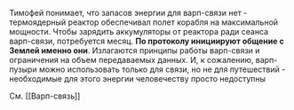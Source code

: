 Тимофей понимает, что запасов энергии для варп-связи нет - термоядерный реактор обеспечивал полет корабля на максимальной мощности. Чтобы зарядить аккумуляторы от реактора ради сеанса варп-связи, потребуется месяц. **По протоколу инициируют общение с Землей именно они**.
Излагаются принципы работы варп-связи и ограничения на объем передаваемых данных. И, к сожалению, варп-пузыри можно использовать только для связи, но не для путешествий - необходимые для этого энергии человечеству просто недоступны

См. [[Варп-связь]]
